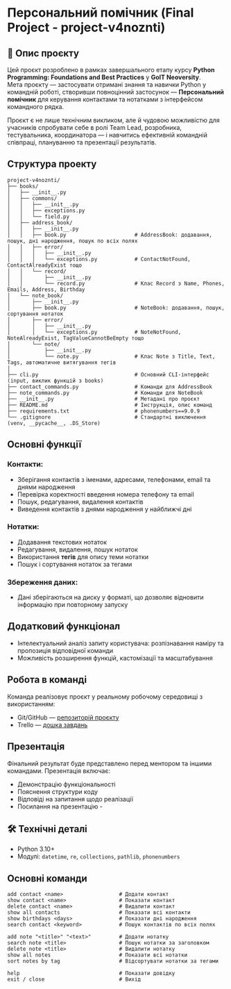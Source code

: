 # Персональний помічник (Final Project - project-v4noznti)

## 📌 Опис проєкту

Цей проєкт розроблено в рамках завершального етапу курсу **Python Programming: Foundations and Best Practices** у **GoIT Neoversity**.  
Мета проєкту — застосувати отримані знання та навички Python у командній роботі, створивши повноцінний застосунок — **Персональний помічник** для керування контактами та нотатками з інтерфейсом командного рядка.

Проєкт є не лише технічним викликом, але й чудовою можливістю для учасників спробувати себе в ролі Team Lead, розробника, тестувальника, координатора — і навчитись ефективній командній співпраці, плануванню та презентації результатів.

## Структура проекту

```
project-v4noznti/
├── books/
│   ├── __init__.py
│   ├── commons/
│   │   ├── __init__.py
│   │   ├── exceptions.py
│   │   └── field.py
│   ├── address_book/
│   │   ├── __init__.py
│   │   ├── book.py                      # AddressBook: додавання, пошук, дні народження, пошук по всіх полях
│   │   ├── error/
│   │   │   ├── __init__.py
│   │   │   └── exceptions.py            # ContactNotFound, ContactAlreadyExist тощо
│   │   └── record/
│   │       ├── __init__.py
│   │       └── record.py                # Клас Record з Name, Phones, Emails, Address, Birthday
│   └── note_book/
│       ├── __init__.py
│       ├── book.py                      # NoteBook: додавання, пошук, сортування нотаток
│       ├── error/
│       │   ├── __init__.py
│       │   └── exceptions.py            # NoteNotFound, NoteAlreadyExist, TagValueCannotBeEmpty тощо
│       └── note/
│           ├── __init__.py
│           └── note.py                  # Клас Note з Title, Text, Tags, автоматичне витягування тегів
│
├── cli.py                               # Основний CLI-інтерфейс (input, виклик функцій з books)
├── contact_commands.py                  # Команди для AddressBook
├── note_commands.py                     # Команди для NoteBook
├── __init__.py                          # Метадані про проєкт
├── README.md                            # Інструкція, опис команд
├── requirements.txt                     # phonenumbers==9.0.9
└── .gitignore                           # Стандартні виключення (venv, __pycache__, .DS_Store)
```

## Основні функції

### Контакти:
- Зберігання контактів з іменами, адресами, телефонами, email та днями народження
- Перевірка коректності введення номера телефону та email
- Пошук, редагування, видалення контактів
- Виведення контактів з днями народження у найближчі дні

### Нотатки:
- Додавання текстових нотаток
- Редагування, видалення, пошук нотаток
- Використання **тегів** для опису теми нотатки
- Пошук і сортування нотаток за тегами

### Збереження даних:
- Дані зберігаються на диску у форматі, що дозволяє відновити інформацію при повторному запуску

## Додатковий функціонал

- Інтелектуальний аналіз запиту користувача: розпізнавання наміру та пропозиція відповідної команди
- Можливість розширення функцій, кастомізації та масштабування

## Робота в команді

Команда реалізовує проєкт у реальному робочому середовищі з використанням:
-  Git/GitHub — [репозиторій проєкту](https://github.com/darinav/project-v4noznti/)
- Trello — [дошка завдань](https://trello.com/b/zo3BC7Op/vi4nozayniatiproject)

##  Презентація

Фінальний результат буде представлено перед ментором та іншими командами. Презентація включає:
- Демонстрацію функціональності
- Пояснення структури коду
- Відповіді на запитання щодо реалізації
- Посилання на презентацію -  

## 🛠️ Технічні деталі

- Python 3.10+
- Модулі: `datetime`, `re`, `collections`, `pathlib`, `phonenumbers`


##  Основні команди
```
add contact <name>                  # Додати контакт
show contact <name>                 # Показати контакт
delete contact <name>               # Видалити контакт
show all contacts                   # Показати всі контакти
show birthdays <days>               # Показати дні народження
search contact <keyword>            # Пошук контактів по всіх полях

add note "<title>" "<text>"         # Додати нотатку
search note <title>                 # Пошук нотатки за заголовком
delete note <title>                 # Видалити нотатку
show all notes                      # Показати всі нотатки
sort notes by tag                   # Відсортувати нотатки за тегами

help                                # Показати довідку
exit / close                        # Вихід
```
